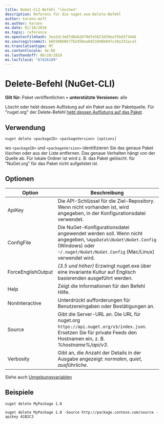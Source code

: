 ```yaml
---
title: NuGet-CLI-Befehl "löschen"
description: Referenz für die nuget.exe-Delete-Befehl
author: karann-msft
ms.author: karann
ms.date: 01/18/2018
ms.topic: reference
ms.openlocfilehash: 3ea2dc3e87d0a626704fe5623d39eaf5bd3f3446
ms.sourcegitcommit: b6810860b77b2d50aab031040b047c20a333aca3
ms.translationtype: MT
ms.contentlocale: de-DE
ms.lasthandoff: 06/28/2019
ms.locfileid: "67426109"
---
```

# <a name="delete-command-nuget-cli"></a>Delete-Befehl (NuGet-CLI)

**Gilt für:** Paket veröffentlichen &bullet; **unterstützte Versionen:** alle

Löscht oder hebt dessen Auflistung auf ein Paket aus der Paketquelle. Für "nuget.org" der Delete-Befehl [hebt dessen Auflistung auf das Paket](../nuget-org/policies/deleting-packages.md).

## <a name="usage"></a>Verwendung

```cli
nuget delete <packageID> <packageVersion> [options]
```

wo `<packageID>` und `<packageVersion>` identifizieren Sie das genaue Paket löschen oder aus der Liste entfernen. Das genaue Verhalten hängt von der Quelle ab. Für lokale Ordner ist wird z. B. das Paket gelöscht. für "NuGet.org" für das Paket nicht aufgelistet ist.

## <a name="options"></a>Optionen

| Option | Beschreibung |
| --- | --- |
| ApiKey | Die API-Schlüssel für die Ziel-Repository. Wenn nicht vorhanden ist, wird angegeben, in der Konfigurationsdatei verwendet. |
| ConfigFile | Die NuGet-Konfigurationsdatei angewendet werden soll. Wenn nicht angegeben, `%AppData%\NuGet\NuGet.Config` (Windows) oder `~/.nuget/NuGet/NuGet.Config` (Mac/Linux) verwendet wird.|
| ForceEnglishOutput | *(3.5 und höher)*  Erzwingt nuget.exe über eine invariante Kultur auf Englisch basierenden ausgeführt werden. |
| Help | Zeigt die Informationen für den Befehl Hilfe. |
| NonInteractive | Unterdrückt aufforderungen für Benutzereingaben oder Bestätigungen an. |
| Source | Gibt die Server-URL an. Die URL für nuget.org `https://api.nuget.org/v3/index.json`. Ersetzen Sie für private Feeds den Hostnamen ein, z. B. *%hostname%/api/v3*. |
| Verbosity | Gibt an, die Anzahl der Details in der Ausgabe angezeigt: *normalen*, *quiet*, *ausführliche*. |

Siehe auch [Umgebungsvariablen](cli-ref-environment-variables.md)

## <a name="examples"></a>Beispiele

```cli
nuget delete MyPackage 1.0

nuget delete MyPackage 1.0 -Source http://package.contoso.com/source -apikey A1B2C3
```
